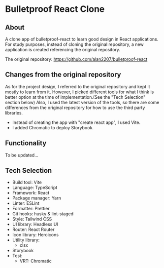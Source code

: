 # Bulletproof React Clone

## About

A clone app of bulletproof-react to learn good design in React applications.
For study purposes, instead of cloning the original repository, a new application is created referencing the original repository.

The original repository: https://github.com/alan2207/bulletproof-react

## Changes from the original repository

As for the project design, I referred to the original repository and kept it mostly to learn from it.
However, I picked different tools for what I think is better option at the time of implementation.(See the "Tech Selection" section below)
Also, I used the latest version of the tools, so there are some differences from the original repository for how to use the third party libraries.

- Instead of creating the app with "create react app", I used Vite.
- I added Chromatic to deploy Storybook.

## Functionality

To be updated...

## Tech Selection

- Build tool: Vite
- Language: TypeScript
- Framework: React
- Package manager: Yarn
- Linter: ESLint
- Formatter: Prettier
- Git hooks: husky & lint-staged
- Style: Tailwind CSS
- UI library: Headless UI
- Router: React Router
- Icon library: Heroicons
- Utility library: 
  - clsx
- Storybook
- Test:
  - VRT: Chromatic

